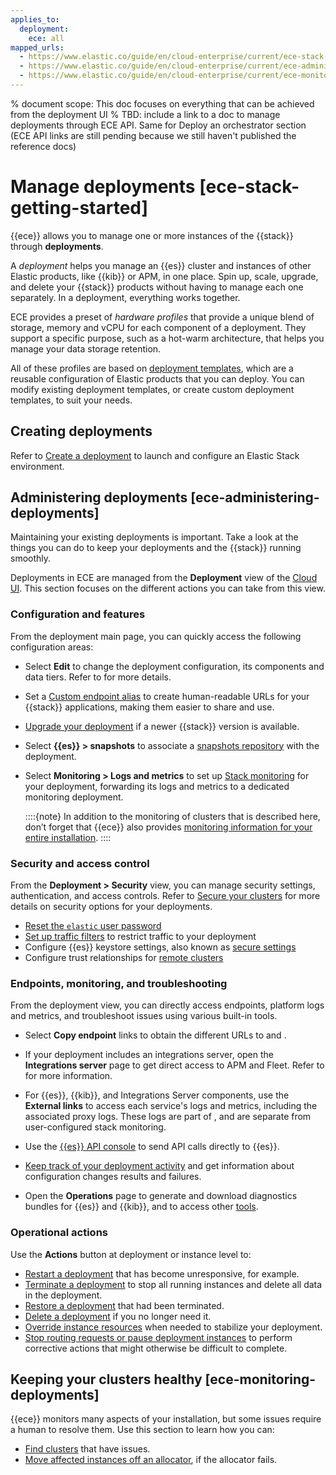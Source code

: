 ```yaml
---
applies_to:
  deployment:
    ece: all
mapped_urls:
  - https://www.elastic.co/guide/en/cloud-enterprise/current/ece-stack-getting-started.html
  - https://www.elastic.co/guide/en/cloud-enterprise/current/ece-administering-deployments.html
  - https://www.elastic.co/guide/en/cloud-enterprise/current/ece-monitoring-deployments.html
---
```


% document scope: This doc focuses on everything that can be achieved from the deployment UI
% TBD: include a link to a doc to manage deployments through ECE API. Same for Deploy an orchestrator section (ECE API links are still pending because we still haven't published the reference docs)

# Manage deployments [ece-stack-getting-started]

{{ece}} allows you to manage one or more instances of the {{stack}} through **deployments**.


A *deployment* helps you manage an {{es}} cluster and instances of other Elastic products, like {{kib}} or APM, in one place. Spin up, scale, upgrade, and delete your {{stack}} products without having to manage each one separately. In a deployment, everything works together.

ECE provides a preset of *hardware profiles* that provide a unique blend of storage, memory and vCPU for each component of a deployment. They support a specific purpose, such as a hot-warm architecture, that helps you manage your data storage retention.

All of these profiles are based on [deployment templates](./deployment-templates.md), which are a reusable configuration of Elastic products that you can deploy. You can modify existing deployment templates, or create custom deployment templates, to suit your needs.

## Creating deployments

Refer to [Create a deployment](./create-deployment.md) to launch and configure an Elastic Stack environment.

## Administering deployments [ece-administering-deployments]

Maintaining your existing deployments is important. Take a look at the things you can do to keep your deployments and the {{stack}} running smoothly.

Deployments in ECE are managed from the **Deployment** view of the [Cloud UI](./log-into-cloud-ui.md). This section focuses on the different actions you can take from this view.

### Configuration and features

From the deployment main page, you can quickly access the following configuration areas:

* Select **Edit** to change the deployment configuration, its components and data tiers. Refer to [](./customize-deployment.md) for more details.

* Set a [Custom endpoint alias](./ece-regional-deployment-aliases.md) to create human-readable URLs for your {{stack}} applications, making them easier to share and use.

* [Upgrade your deployment](../../upgrade/deployment-or-cluster/upgrade-on-ece.md) if a newer {{stack}} version is available.

* Select **{{es}} > snapshots** to associate a [snapshots repository](../../tools/snapshot-and-restore/cloud-enterprise.md#ece-manage-repositories-clusters) with the deployment.

* Select **Monitoring > Logs and metrics** to set up [Stack monitoring](../../monitor/stack-monitoring/ece-stack-monitoring.md) for your deployment, forwarding its logs and metrics to a dedicated monitoring deployment. 

  ::::{note}
  In addition to the monitoring of clusters that is described here, don’t forget that {{ece}} also provides [monitoring information for your entire installation](../../../deploy-manage/monitor/orchestrators/ece-platform-monitoring.md).
  ::::

### Security and access control

From the **Deployment > Security** view, you can manage security settings, authentication, and access controls. Refer to [Secure your clusters](../../../deploy-manage/users-roles/cluster-or-deployment-auth.md) for more details on security options for your deployments.

* [Reset the `elastic` user password](../../users-roles/cluster-or-deployment-auth/manage-elastic-user-cloud.md)
* [Set up traffic filters](../../security/traffic-filtering.md) to restrict traffic to your deployment
* Configure {{es}} keystore settings, also known as [secure settings](../../security/secure-settings.md)
* Configure trust relationships for [remote clusters](../../remote-clusters/ece-enable-ccs.md)

### Endpoints, monitoring, and troubleshooting

From the deployment view, you can directly access endpoints, platform logs and metrics, and troubleshoot issues using various built-in tools.

* Select **Copy endpoint** links to obtain the different URLs to [](./connect-elasticsearch.md) and [](./access-kibana.md).

* If your deployment includes an integrations server, open the **Integrations server** page to get direct access to APM and Fleet. Refer to [](./manage-integrations-server.md) for more information.

* For {{es}}, {{kib}}, and Integrations Server components, use the **External links** to access each service's logs and metrics, including the associated proxy logs. These logs are part of [](../../../deploy-manage/monitor/orchestrators/ece-platform-monitoring.md), and are separate from user-configured stack monitoring.

* Use the [{{es}} API console](./tools-apis.md#ece-api-console) to send API calls directly to {{es}}.

* [Keep track of your deployment activity](./keep-track-of-deployment-activity.md) and get information about configuration changes results and failures.

* Open the **Operations** page to generate and download diagnostics bundles for {{es}} and {{kib}}, and to access other [tools](./tools-apis.md).

### Operational actions

Use the **Actions** button at deployment or instance level to:

* [Restart a deployment](../../../deploy-manage/maintenance/start-stop-services/restart-an-ece-deployment.md) that has become unresponsive, for example.
* [Terminate a deployment](../../../deploy-manage/uninstall/delete-a-cloud-deployment.md) to stop all running instances and delete all data in the deployment.
* [Restore a deployment](../../../deploy-manage/uninstall/delete-a-cloud-deployment.md#restore-a-deployment) that had been terminated.
* [Delete a deployment](../../../deploy-manage/uninstall/delete-a-cloud-deployment.md) if you no longer need it.
* [Override instance resources](./resource-overrides.md) when needed to stabilize your deployment.
* [Stop routing requests or pause deployment instances](../../../deploy-manage/maintenance/ece/deployments-maintenance.md) to perform corrective actions that might otherwise be difficult to complete.

## Keeping your clusters healthy [ece-monitoring-deployments]

{{ece}} monitors many aspects of your installation, but some issues require a human to resolve them. Use this section to learn how you can:

* [Find clusters](/troubleshoot/deployments/cloud-enterprise/cloud-enterprise.md) that have issues.
* [Move affected instances off an allocator](../../../deploy-manage/maintenance/ece/move-nodes-instances-from-allocators.md), if the allocator fails.